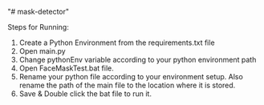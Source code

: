 "# mask-detector"

Steps for Running:
1. Create a Python Environment from the requirements.txt file
2. Open main.py
3. Change pythonEnv variable according to your python environment path
4. Open FaceMaskTest.bat file.
5. Rename your python file according to your environment setup. Also rename the path of the main file to the location where it is stored.
5. Save & Double click the bat file to run it. 
